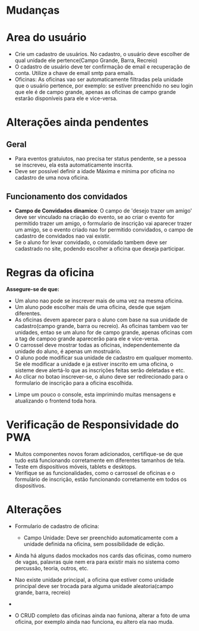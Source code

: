 # Mudanças

# Area do usuário
- Crie um cadastro de usuários. No cadastro, o usuário deve escolher de qual unidade ele pertence(Campo Grande, Barra, Recreio)
- O cadastro de usuário deve ter confirmação de email e recuperação de conta. Utilize a chave de email smtp para emails.
- Oficinas: As oficinas vao ser automaticamente filtradas pela unidade que o usuário pertence, por exemplo: se estiver preenchido no seu login que ele é de campo grande, apenas as oficinas de campo grande estarão disponíveis para ele e vice-versa.

# Alterações ainda pendentes

## Geral
- Para eventos gratuiutos, nao precisa ter status pendente, se a pessoa se inscreveu, ela esta automaticamente inscrita.
- Deve ser possível definir a idade Máxima e minima por oficina no cadastro de uma nova oficina.

## Funcionamento dos convidados
- **Campo de Convidados dinamico**: O campo de 'desejo trazer um amigo' deve ser vinculado na criação do evento, se ao criar o evento for permitido trazer um amigo, o formulario de inscrição vai aparecer trazer um amigo, se o evento criado nao for permitido convidados, o campo de cadastro de convidados nao vai existir.
- Se o aluno for levar convidado, o convidado tambem deve ser cadastrado no site, podendo escolher a oficina que deseja participar.



# Regras da oficina

**Assegure-se de que:**
* Um aluno nao pode se inscrever mais de uma vez na mesma oficina.
* Um aluno pode escolher mais de uma oficina, desde que sejam diferentes.
* As oficinas devem aparecer para o aluno com base na sua unidade de cadastro(campo grande, barra ou recreio). As oficinas tambem vao ter unidades, entao se um aluno for de campo grande, apenas oficinas com a tag de campoo grande aparecerão para ele e vice-versa.
* O carrossel deve mostrar todas as oficinas, independentemente da unidade do aluno, é apenas um mostruário.
* O aluno pode modificar sua unidade de cadastro em qualquer momento. Se ele modificar a unidade e ja estiver inscrito em uma oficina, o sisteme deve alertá-lo que as inscrições feitas serão deletadas e etc.
* Ao clicar no botao inscrever-se, o aluno deve ser redirecionado para o formulario de inscrição para a oficina escolhida.

- Limpe um pouco o console, esta imprimindo muitas mensagens e atualizando o frontend toda hora.




# Verificação de Responsividade do PWA
- Muitos componentes novos foram adicionados, certifique-se de que tudo está funcionando corretamente em diferentes tamanhos de tela.
- Teste em dispositivos móveis, tablets e desktops.
- Verifique se as funcionalidades, como o carrossel de oficinas e o formulário de inscrição, estão funcionando corretamente em todos os dispositivos.


# Alterações
* Formulario de cadastro de oficina: 
  * Campo Unidade: Deve ser preenchido automaticamente com a unidade definida na oficina, sem possibilidade de edição.
* Ainda há alguns dados mockados nos cards das oficinas, como numero de vagas, palavras quie nem era para existir mais no sistema como percussão, teoria, outros, etc.
* Nao existe unidade principal, a oficina que estiver como unidade principal deve ser trocada para alguma unidade aleatoria(campo grande, barra, recreio)
*  


* O CRUD completo das oficinas ainda nao funiona, alterar a foto de uma oficina, por exemplo ainda nao funciona, eu altero ela nao muda.